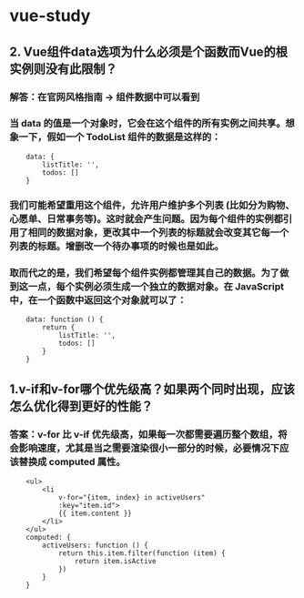 # vue-study


## 2. Vue组件data选项为什么必须是个函数而Vue的根实例则没有此限制？

### 解答：在官网风格指南 -> 组件数据中可以看到
### 当 data 的值是一个对象时，它会在这个组件的所有实例之间共享。想象一下，假如一个 TodoList 组件的数据是这样的：
```
    data: {
        listTitle: '',
        todos: []
    }
```
### 我们可能希望重用这个组件，允许用户维护多个列表 (比如分为购物、心愿单、日常事务等)。这时就会产生问题。因为每个组件的实例都引用了相同的数据对象，更改其中一个列表的标题就会改变其它每一个列表的标题。增删改一个待办事项的时候也是如此。

### 取而代之的是，我们希望每个组件实例都管理其自己的数据。为了做到这一点，每个实例必须生成一个独立的数据对象。在 JavaScript 中，在一个函数中返回这个对象就可以了：

```
    data: function () {
        return {
            listTitle: '',
            todos: []
        }       
    }
```


## 1.v-if和v-for哪个优先级高？如果两个同时出现，应该怎么优化得到更好的性能？

### 答案：v-for 比 v-if 优先级高，如果每一次都需要遍历整个数组，将会影响速度，尤其是当之需要渲染很小一部分的时候，必要情况下应该替换成 computed 属性。
```
    <ul>
        <li 
            v-for="{item, index} in activeUsers" 
            :key="item.id">
            {{ item.content }}
        </li>
    </ul>
    computed: {
        activeUsers: function () {
            return this.item.filter(function (item) {
                return item.isActive
            })
        }
    }

```
